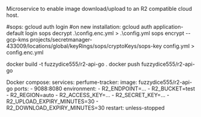 Microservice to enable image download/upload to an R2 compatible cloud host.

#sops:
gcloud auth login
#on new installation: gcloud auth application-default login
sops decrypt .\config.enc.yml > .\config.yml
sops encrypt --gcp-kms projects/secretmanager-433009/locations/global/keyRings/sops/cryptoKeys/sops-key config.yml > config.enc.yml

docker build -t fuzzydice555/r2-api-go .
docker push fuzzydice555/r2-api-go


Docker compose:
services:
    perfume-tracker:
        image: fuzzydice555/r2-api-go
        ports:
          - 9088:8080
        environment:
          - R2_ENDPOINT=...
          - R2_BUCKET=test
          - R2_REGION=auto
          - R2_ACCESS_KEY=...
          - R2_SECRET_KEY=...
          - R2_UPLOAD_EXPIRY_MINUTES=30
          - R2_DOWNLOAD_EXPIRY_MINUTES=30
        restart: unless-stopped
